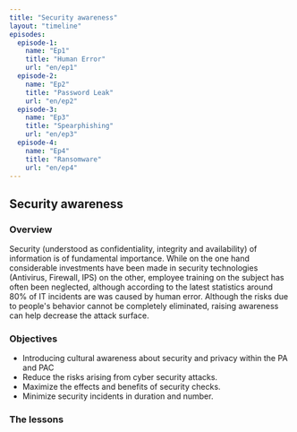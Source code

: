 ```yaml
---
title: "Security awareness"
layout: "timeline"
episodes:
  episode-1:
    name: "Ep1"
    title: "Human Error" 
    url: "en/ep1"
  episode-2:
    name: "Ep2"
    title: "Password Leak" 
    url: "en/ep2"
  episode-3:
    name: "Ep3"
    title: "Spearphishing"
    url: "en/ep3"
  episode-4:
    name: "Ep4"
    title: "Ransomware" 
    url: "en/ep4"
---
```


## Security awareness

### Overview
Security (understood as confidentiality, integrity and availability) of information is of fundamental importance. While on the one hand considerable investments have been made in security technologies (Antivirus, Firewall, IPS) on the other, employee training on the subject has often been neglected, although according to the latest statistics around 80% of IT incidents are was caused by human error.
Although the risks due to people's behavior cannot be completely eliminated, raising awareness can help decrease the attack surface.


### Objectives
- Introducing cultural awareness about security and privacy within the PA and PAC
- Reduce the risks arising from cyber security attacks.
- Maximize the effects and benefits of security checks.
- Minimize security incidents in duration and number.

### The lessons